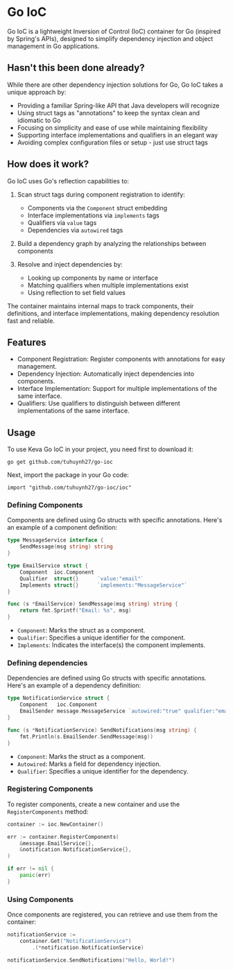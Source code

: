 # Go IoC

Go IoC is a lightweight Inversion of Control (IoC) container for Go (inspired by Spring's APIs), designed to simplify dependency injection and object management in Go applications.

## Hasn't this been done already?

While there are other dependency injection solutions for Go, Go IoC takes a unique approach by:

- Providing a familiar Spring-like API that Java developers will recognize
- Using struct tags as "annotations" to keep the syntax clean and idiomatic to Go
- Focusing on simplicity and ease of use while maintaining flexibility
- Supporting interface implementations and qualifiers in an elegant way
- Avoiding complex configuration files or setup - just use struct tags

## How does it work?

Go IoC uses Go's reflection capabilities to:

1. Scan struct tags during component registration to identify:
   - Components via the `Component` struct embedding
   - Interface implementations via `implements` tags
   - Qualifiers via `value` tags
   - Dependencies via `autowired` tags

2. Build a dependency graph by analyzing the relationships between components

3. Resolve and inject dependencies by:
   - Looking up components by name or interface
   - Matching qualifiers when multiple implementations exist
   - Using reflection to set field values

The container maintains internal maps to track components, their definitions, and interface implementations, making dependency resolution fast and reliable.

## Features

- Component Registration: Register components with annotations for easy management.
- Dependency Injection: Automatically inject dependencies into components.
- Interface Implementation: Support for multiple implementations of the same interface.
- Qualifiers: Use qualifiers to distinguish between different implementations of the same interface.

## Usage

To use Keva Go IoC in your project, you need first to download it:

```
go get github.com/tuhuynh27/go-ioc
```

Next, import the package in your Go code:

```
import "github.com/tuhuynh27/go-ioc/ioc"
```

### Defining Components

Components are defined using Go structs with specific annotations. Here's an example of a component definition:

```go
type MessageService interface {
	SendMessage(msg string) string
}

type EmailService struct {
	Component  ioc.Component
	Qualifier  struct{}      `value:"email"`
	Implements struct{}      `implements:"MessageService"`
}

func (s *EmailService) SendMessage(msg string) string {
    return fmt.Sprintf("Email: %s", msg)
}
```

- `Component`: Marks the struct as a component.
- `Qualifier`: Specifies a unique identifier for the component.
- `Implements`: Indicates the interface(s) the component implements.

### Defining dependencies

Dependencies are defined using Go structs with specific annotations. Here's an example of a dependency definition:

```go
type NotificationService struct {
	Component   ioc.Component
	EmailSender message.MessageService `autowired:"true" qualifier:"email"`
}

func (s *NotificationService) SendNotifications(msg string) {
	fmt.Println(s.EmailSender.SendMessage(msg))
}
```

- `Component`: Marks the struct as a component.
- `Autowired`: Marks a field for dependency injection.
- `Qualifier`: Specifies a unique identifier for the dependency.

### Registering Components

To register components, create a new container and use the `RegisterComponents` method:

```go
container := ioc.NewContainer()

err := container.RegisterComponents(
	&message.EmailService{},
	&notification.NotificationService{},
)

if err != nil {
	panic(err)
}
```

### Using Components

Once components are registered, you can retrieve and use them from the container:

```go
notificationService := 
    container.Get("NotificationService")
        .(*notification.NotificationService)

notificationService.SendNotifications("Hello, World!")
```
